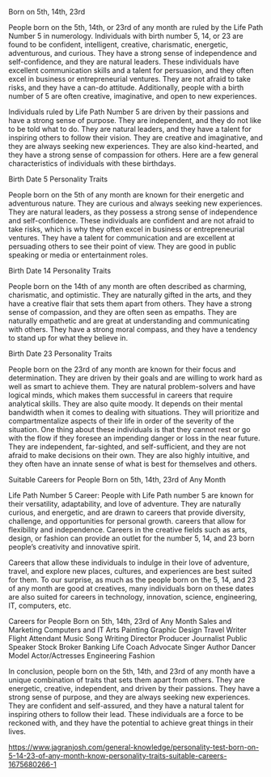 Born on 5th, 14th, 23rd

People born on the 5th, 14th, or 23rd of any month are ruled by the
Life Path Number 5 in numerology. Individuals with birth number 5, 14,
or 23 are found to be confident, intelligent, creative, charismatic,
energetic, adventurous, and curious. They have a strong sense of
independence and self-confidence, and they are natural leaders. These
individuals have excellent communication skills and a talent for
persuasion, and they often excel in business or entrepreneurial
ventures. They are not afraid to take risks, and they have a can-do
attitude. Additionally, people with a birth number of 5 are often
creative, imaginative, and open to new experiences.

Individuals ruled by Life Path Number 5 are driven by their passions
and have a strong sense of purpose. They are independent, and they do
not like to be told what to do. They are natural leaders, and they
have a talent for inspiring others to follow their vision. They are
creative and imaginative, and they are always seeking new
experiences. They are also kind-hearted, and they have a strong sense
of compassion for others. Here are a few general characteristics of
individuals with these birthdays.

Birth Date 5 Personality Traits

People born on the 5th of any month are known for their energetic and
adventurous nature. They are curious and always seeking new
experiences. They are natural leaders, as they possess a strong sense
of independence and self-confidence. These individuals are confident
and are not afraid to take risks, which is why they often excel in
business or entrepreneurial ventures. They have a talent for
communication and are excellent at persuading others to see their
point of view. They are good in public speaking or media or
entertainment roles.

Birth Date 14 Personality Traits

People born on the 14th of any month are often described as charming,
charismatic, and optimistic. They are naturally gifted in the arts,
and they have a creative flair that sets them apart from others. They
have a strong sense of compassion, and they are often seen as
empaths. They are naturally empathetic and are great at understanding
and communicating with others. They have a strong moral compass, and
they have a tendency to stand up for what they believe in.

Birth Date 23 Personality Traits 

People born on the 23rd of any month are known for their focus and
determination. They are driven by their goals and are willing to work
hard as well as smart to achieve them. They are natural
problem-solvers and have logical minds, which makes them successful in
careers that require analytical skills. They are also quite moody. It
depends on their mental bandwidth when it comes to dealing with
situations. They will prioritize and compartmentalize aspects of their
life in order of the severity of the situation. One thing about these
individuals is that they cannot rest or go with the flow if they
foresee an impending danger or loss in the near future. They are
independent, far-sighted, and self-sufficient, and they are not afraid
to make decisions on their own. They are also highly intuitive, and
they often have an innate sense of what is best for themselves and
others.

Suitable Careers for People Born on 5th, 14th, 23rd of Any Month

Life Path Number 5 Career: People with Life Path number 5 are known
for their versatility, adaptability, and love of adventure. They are
naturally curious, and energetic, and are drawn to careers that
provide diversity, challenge, and opportunities for personal
growth. careers that allow for flexibility and independence. Careers
in the creative fields such as arts, design, or fashion can provide an
outlet for the number 5, 14, and 23 born people’s creativity and
innovative spirit.

Careers that allow these individuals to indulge in their love of
adventure, travel, and explore new places, cultures, and experiences
are best suited for them. To our surprise, as much as the people born
on the 5, 14, and 23 of any month are good at creatives, many
individuals born on these dates are also suited for careers in
technology, innovation, science, engineering, IT, computers, etc.

Careers for People Born on 5th, 14th, 23rd of Any Month
Sales and Marketing
Computers and IT
Arts
Painting
Graphic Design
Travel Writer
Flight Attendant
Music
Song Writing
Director
Producer
Journalist
Public Speaker
Stock Broker
Banking
Life Coach
Advocate
Singer
Author
Dancer
Model
Actor/Actresses
Engineering
Fashion

In conclusion, people born on the 5th, 14th, and 23rd of any month
have a unique combination of traits that sets them apart from
others. They are energetic, creative, independent, and driven by their
passions. They have a strong sense of purpose, and they are always
seeking new experiences. They are confident and self-assured, and they
have a natural talent for inspiring others to follow their lead. These
individuals are a force to be reckoned with, and they have the
potential to achieve great things in their lives.

https://www.jagranjosh.com/general-knowledge/personality-test-born-on-5-14-23-of-any-month-know-personality-traits-suitable-careers-1675680266-1







